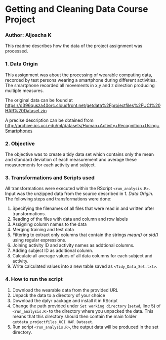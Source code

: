 # Getting and Cleaning Data Course Project
### Author: Aljoscha K

This readme describes how the data of the project assignment was processed.

### 1. Data Origin
This assignment was about the processing of wearable computing data, recorded by
test persons wearing a smartphone during different activities. The smartphone 
recorded all movements in x,y and z direction producing multiple measures. 

The original data can be found at https://d396qusza40orc.cloudfront.net/getdata%2Fprojectfiles%2FUCI%20HAR%20Dataset.zip

A precise description can be obtained from http://archive.ics.uci.edu/ml/datasets/Human+Activity+Recognition+Using+Smartphones

### 2. Objective
The objective was to create a tidy data set which contains only the mean and standard deviation 
of each measurement and average these measurements for each activity and subject. 

### 3. Transformations and Scripts used
All transformations were executed within the RScript `<run_analysis.R>`. Input was the unzipped data from the source described in *1. Data Origin*.
The following steps and transformations were done: 
1. Specifying the filenames of all files that were read in and written after transformations.
2. Reading of the files with data and column and row labels
3. Assigning column names to the data
4. Merging training and test data
5. Filtering to extract only columns that contain the strings *mean()* or *std()* using regular expressions.
6. Joining activity ID and activity names as addtional columns. 
7. Adding subject ID as additional column.
8. Calculate all average values of all data columns for each subject and activity. 
9. Write calculated values into a new table saved as `<Tidy_Data_Set.txt>`. 

### 4. How to run the script
1. Download the wearable data from the provided URL
2. Unpack the data to a directory of your choice
3. Download the dplyr package and install it in RScript
4. Change the path provided under `Set working directory` (`setwd`, line 5) of `<run_analysis.R>` to the directory where you unpacked the data. This means that this directory should then contain the main folder `getdata_projectfiles_UCI HAR Dataset`.
5. Run script `<run_analysis.R>`, the output data will be produced in the set directory. 
